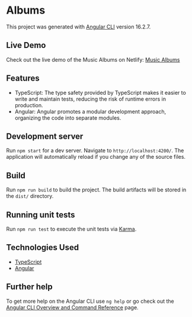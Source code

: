 # Albums

This project was generated with [Angular CLI](https://github.com/angular/angular-cli) version 16.2.7.

## Live Demo
Check out the live demo of the Music Albums on Netlify: [Music Albums](https://fastidious-kringle-b02651.netlify.app/)

## Features

- TypeScript: The type safety provided by TypeScript makes it easier to write and maintain tests, reducing the risk of runtime errors in production.
- Angular: Angular promotes a modular development approach, organizing the code into separate modules.

## Development server

Run `npm start` for a dev server. Navigate to `http://localhost:4200/`. The application will automatically reload if you change any of the source files.

## Build

Run `npm run build` to build the project. The build artifacts will be stored in the `dist/` directory.

## Running unit tests

Run `npm run test` to execute the unit tests via [Karma](https://karma-runner.github.io).

## Technologies Used

- [TypeScript](https://www.typescriptlang.org/)
- [Angular](https://angularjs.org/)

## Further help

To get more help on the Angular CLI use `ng help` or go check out the [Angular CLI Overview and Command Reference](https://angular.io/cli) page.
